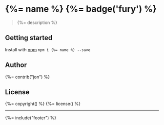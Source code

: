 # {%= name %} {%= badge('fury') %}

> {%= description %}

## Getting started
Install with [npm](npmjs.org) `npm i {%= name %} --save`

## Author
{%= contrib("jon") %}

## License
{%= copyright() %}
{%= license() %}

***

{%= include("footer") %}
